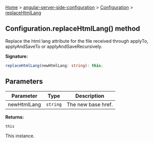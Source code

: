 [Home](./index) &gt; [angular-server-side-configuration](./angular-server-side-configuration.md) &gt; [Configuration](./angular-server-side-configuration.configuration.md) &gt; [replaceHtmlLang](./angular-server-side-configuration.configuration.replacehtmllang.md)

## Configuration.replaceHtmlLang() method

Replace the html lang attribute for the file received through applyTo, applyAndSaveTo or applyAndSaveRecursively.

<b>Signature:</b>

```typescript
replaceHtmlLang(newHtmlLang: string): this;
```

## Parameters

|  Parameter | Type | Description |
|  --- | --- | --- |
|  newHtmlLang | `string` | The new base href. |

<b>Returns:</b>

`this`

This instance.

